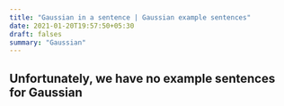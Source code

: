 ```yaml
---
title: "Gaussian in a sentence | Gaussian example sentences"
date: 2021-01-20T19:57:50+05:30
draft: falses
summary: "Gaussian"
---
```

## Unfortunately, we have no example sentences for Gaussian                 
